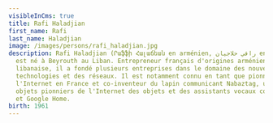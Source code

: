 ```yaml
---
visibleInCms: true
title: Rafi Haladjian
first_name: Rafi
last_name: Haladjian
image: /images/persons/rafi_haladjian.jpg
description: Rafi Haladjian (Րաֆֆի Հալաճեան en arménien, رافي حلاجيان en arabe)
  est né à Beyrouth au Liban. Entrepreneur français d'origines arménienne et
  libanaise, il a fondé plusieurs entreprises dans le domaine des nouvelles
  technologies et des réseaux. Il est notamment connu en tant que pionnier de
  l'Internet en France et co-inventeur du lapin communicant Nabaztag, un des
  objets pionniers de l'Internet des objets et des assistants vocaux comme Alexa
  et Google Home.
birth: 1961
---
```

